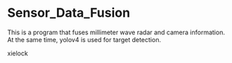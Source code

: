 # Sensor_Data_Fusion
This is a program that fuses millimeter wave radar and camera information. At the same time, yolov4 is used for target detection.

xielock
